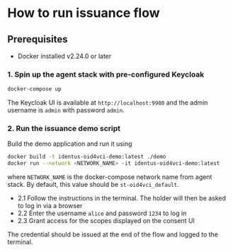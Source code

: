 # How to run issuance flow

## Prerequisites

- Docker installed v2.24.0 or later

### 1. Spin up the agent stack with pre-configured Keycloak

```bash
docker-compose up
```

The Keycloak UI is available at `http://localhost:9980` and the admin username is `admin` with password `admin`.

### 2. Run the issuance demo script

Build the demo application and run it using

```bash
docker build -t identus-oid4vci-demo:latest ./demo
docker run --network <NETWORK_NAME> -it identus-oid4vci-demo:latest
```

where `NETWORK_NAME` is the docker-compose network name from agent stack.
By default, this value should be `st-oid4vci_default`.

- 2.1 Follow the instructions in the terminal. The holder will then be asked to log in via a browser
- 2.2 Enter the username `alice` and password `1234` to log in
- 2.3 Grant access for the scopes displayed on the consent UI

The credential should be issued at the end of the flow and logged to the terminal.
